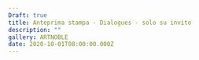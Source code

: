 ```yaml
---
Draft: true
title: Anteprima stampa - Dialogues - solo su invito
description: ""
gallery: ARTNOBLE
date: 2020-10-01T08:00:00.000Z
---
```


